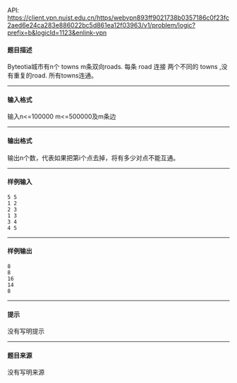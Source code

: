 API: https://client.vpn.nuist.edu.cn/https/webvpn893ff9021738b0357186c0f23fc2aed6e24ca283e886022bc5d861ea12f03963/v1/problem/logic?prefix=b&logicId=1123&enlink-vpn

#### 题目描述

Byteotia城市有n个 towns m条双向roads. 每条 road 连接 两个不同的 towns ,没有重复的road. 所有towns连通。

---

#### 输入格式

输入n<=100000 m<=500000及m条边

---

#### 输出格式

输出n个数，代表如果把第i个点去掉，将有多少对点不能互通。

---

#### 样例输入
```
5 5
1 2
2 3
1 3
3 4
4 5
```

---

#### 样例输出
```
8
8
16
14
8
```

---

#### 提示

没有写明提示

---

#### 题目来源

没有写明来源